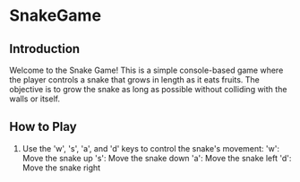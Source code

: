 # SnakeGame

## Introduction
Welcome to the Snake Game! This is a simple console-based game where the player controls a snake that grows in length as it eats fruits. 
The objective is to grow the snake as long as possible without colliding with the walls or itself.

## How to Play
1. Use the 'w', 's', 'a', and 'd' keys to control the snake's movement:
 'w': Move the snake up
's': Move the snake down
'a': Move the snake left
'd': Move the snake right
